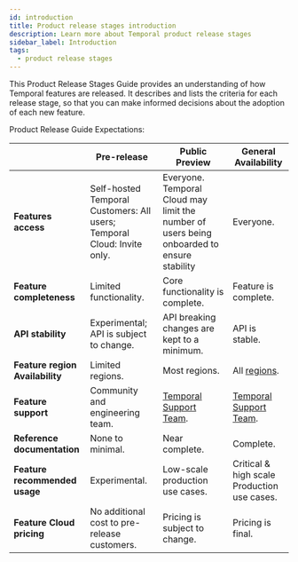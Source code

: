 ```yaml
---
id: introduction
title: Product release stages introduction
description: Learn more about Temporal product release stages
sidebar_label: Introduction
tags:
  - product release stages
---
```


This Product Release Stages Guide provides an understanding of how Temporal features are released. It describes and lists the criteria for each release stage, so that you can make informed decisions about the adoption of each new feature.

Product Release Guide Expectations:

|                                 | Pre-release                                                             | Public Preview                                                                             | General Availability                           |
| ------------------------------- | ----------------------------------------------------------------------- | ------------------------------------------------------------------------------------------ | ---------------------------------------------- |
| **Features access**             | Self-hosted Temporal Customers: All users; Temporal Cloud: Invite only. | Everyone. Temporal Cloud may limit the number of users being onboarded to ensure stability | Everyone.                                      |
| **Feature completeness**        | Limited functionality.                                                  | Core functionality is complete.                                                            | Feature is complete.                           |
| **API stability**               | Experimental; API is subject to change.                                 | API breaking changes are kept to a minimum.                                                | API is stable.                                 |
| **Feature region Availability** | Limited regions.                                                        | Most regions.                                                                              | All [regions](/cloud/available-regions).       |
| **Feature support**             | Community and engineering team.                                         | [Temporal Support Team](/cloud/support-intro).                                             | [Temporal Support Team](/cloud/support-intro). |
| **Reference documentation**     | None to minimal.                                                        | Near complete.                                                                             | Complete.                                      |
| **Feature recommended usage**   | Experimental.                                                           | Low-scale production use cases.                                                            | Critical & high scale Production use cases.    |
| **Feature Cloud pricing**       | No additional cost to pre-release customers.                            | Pricing is subject to change.                                                              | Pricing is final.                              |
